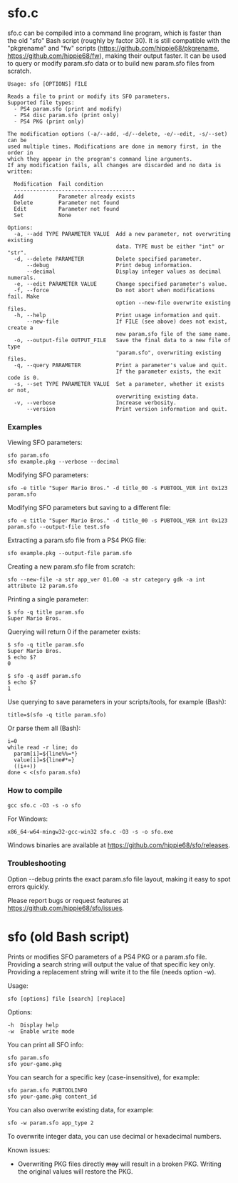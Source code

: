 # sfo.c

sfo.c can be compiled into a command line program, which is faster than the old "sfo" Bash script (roughly by factor 30). It is still compatible with the "pkgrename" and "fw" scripts (https://github.com/hippie68/pkgrename, https://github.com/hippie68/fw), making their output faster. It can be used to query or modify param.sfo data or to build new param.sfo files from scratch.

    Usage: sfo [OPTIONS] FILE

    Reads a file to print or modify its SFO parameters.
    Supported file types:
      - PS4 param.sfo (print and modify)
      - PS4 disc param.sfo (print only)
      - PS4 PKG (print only)

    The modification options (-a/--add, -d/--delete, -e/--edit, -s/--set) can be
    used multiple times. Modifications are done in memory first, in the order in
    which they appear in the program's command line arguments.
    If any modification fails, all changes are discarded and no data is written:

      Modification  Fail condition
      --------------------------------------
      Add           Parameter already exists
      Delete        Parameter not found
      Edit          Parameter not found
      Set           None

    Options:
      -a, --add TYPE PARAMETER VALUE  Add a new parameter, not overwriting existing
                                      data. TYPE must be either "int" or "str".
      -d, --delete PARAMETER          Delete specified parameter.
          --debug                     Print debug information.
          --decimal                   Display integer values as decimal numerals.
      -e, --edit PARAMETER VALUE      Change specified parameter's value.
      -f, --force                     Do not abort when modifications fail. Make
                                      option --new-file overwrite existing files.
      -h, --help                      Print usage information and quit.
          --new-file                  If FILE (see above) does not exist, create a
                                      new param.sfo file of the same name.
      -o, --output-file OUTPUT_FILE   Save the final data to a new file of type
                                      "param.sfo", overwriting existing files.
      -q, --query PARAMETER           Print a parameter's value and quit.
                                      If the parameter exists, the exit code is 0.
      -s, --set TYPE PARAMETER VALUE  Set a parameter, whether it exists or not,
                                      overwriting existing data.
      -v, --verbose                   Increase verbosity.
          --version                   Print version information and quit.

### Examples

Viewing SFO parameters:

    sfo param.sfo
    sfo example.pkg --verbose --decimal

Modifying SFO parameters:

    sfo -e title "Super Mario Bros." -d title_00 -s PUBTOOL_VER int 0x123 param.sfo

Modifying SFO parameters but saving to a different file:

    sfo -e title "Super Mario Bros." -d title_00 -s PUBTOOL_VER int 0x123 param.sfo --output-file test.sfo

Extracting a param.sfo file from a PS4 PKG file:

    sfo example.pkg --output-file param.sfo

Creating a new param.sfo file from scratch:

    sfo --new-file -a str app_ver 01.00 -a str category gdk -a int attribute 12 param.sfo

Printing a single parameter:

    $ sfo -q title param.sfo
    Super Mario Bros.

Querying will return 0 if the parameter exists:

    $ sfo -q title param.sfo
    Super Mario Bros.
    $ echo $?
    0

    $ sfo -q asdf param.sfo
    $ echo $?
    1

Use querying to save parameters in your scripts/tools, for example (Bash):

    title=$(sfo -q title param.sfo)

Or parse them all (Bash):

    i=0
    while read -r line; do
      param[i]=${line%%=*}
      value[i]=${line#*=}
      ((i++))
    done < <(sfo param.sfo)

### How to compile

    gcc sfo.c -O3 -s -o sfo

For Windows:

    x86_64-w64-mingw32-gcc-win32 sfo.c -O3 -s -o sfo.exe

Windows binaries are available at https://github.com/hippie68/sfo/releases.

### Troubleshooting

Option --debug prints the exact param.sfo file layout, making it easy to spot errors quickly.

Please report bugs or request features at https://github.com/hippie68/sfo/issues.

# sfo (old Bash script)

Prints or modifies SFO parameters of a PS4 PKG or a param.sfo file.
Providing a search string will output the value of that specific key only.
Providing a replacement string will write it to the file (needs option -w).

Usage:

    sfo [options] file [search] [replace]

Options:

    -h  Display help
    -w  Enable write mode

You can print all SFO info:

    sfo param.sfo
    sfo your-game.pkg

You can search for a specific key (case-insensitive), for example:

    sfo param.sfo PUBTOOLINFO
    sfo your-game.pkg content_id

You can also overwrite existing data, for example:

    sfo -w param.sfo app_type 2

To overwrite integer data, you can use decimal or hexadecimal numbers.

Known issues:

- Overwriting PKG files directly ~~may~~ will result in a broken PKG. Writing the original values will restore the PKG.



